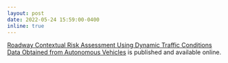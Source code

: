 ```yaml
---
layout: post
date: 2022-05-24 15:59:00-0400
inline: true
---
```


<a href="https://ascelibrary.org/doi/abs/10.1061/9780784483893.070">Roadway Contextual Risk Assessment Using Dynamic Traffic Conditions Data Obtained from Autonomous Vehicles</a> is published and available online. 